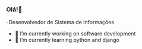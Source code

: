 ### Olá!👋
-Desenvolvedor de Sistema de Informações

- 🔭 I’m currently working on software development
- 🌱 I’m currently learning python and django
